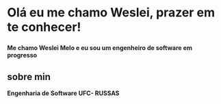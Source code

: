 <h1 align="left"><b> Olá eu me chamo Weslei, prazer em te conhecer!<b></b> </h1>

###

<p align="left">Me chamo Weslei Melo e eu sou um engenheiro de software em progresso</p>

###

<h2 align="left"> sobre min </h2>

<p align="left">Engenharia de Software UFC- RUSSAS</p>
